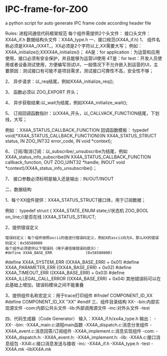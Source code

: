 # IPC-frame-for-ZOO
a python script for auto generate IPC frame code according header file

Rules:
  							进程间通信代码框架规范
每个组件需提供2个头文件：
接口头文件：XX4A_if.h
数据结构头文件：XX4A_type.h
一、接口规范(XX4A_if.h)
1、	组件名称必须是XX4A_/XX4T_，XX必须是2个字符以上,XX需要大写；
例如：XX4A_initialize();XXXX4A_initialize()；
4A是：for application：为运营和应用使用，接口必须有安全保护，并且能够为运营UI使用
4T是：for test：开发人员使用或者设备测试使用，方便编写测试UI，一般情况下不允许嵌入到运营的UI，主要原因：测试接口有可能不是项目需求，测试接口可靠性不高，安全性不够；

2、	异步请求：以_req结尾，例如XX4A_initialize_req();

3、	函数必须以 ZOO_EXPORT 开头；

4、	异步获取结果:以_wait为结尾，例如XX4A_initialize_wait();

5、	订阅回调函数指针：以XX4A_开头，以_CALLVACK_FUNCTION结尾，下划线，大写；

例如	：XX4A_STATUS_CALLBACK_FUNCTION
回调函数模板：
typedef void(*XX4A_STATUS_CALLBACK_FUNCTION)(IN XX4A_STATUS_STRUCT status,
								  IN ZOO_INT32 error_code,
								      IN void *context);

6、	订阅/取消订阅：以_subscribe/_unsubscribe为结尾，例如XX4A_status_info_subscribe(IN XX4A_STATUS_CALLBACK_FUNCTION callback_function, OUT ZOO_UINT32 *handle, INOUT void *context)/XX4A_status_info_unsubscribe()；

7、	接口参数必须标明是输入还是输出：IN/OUT/INOUT

二、数据结构

1、每个XX组件提供：XX4A_STATUS_STRUCT接口体，用于订阅数据；

例如：
typedef struct
{
XX4A_STATE_ENUM state;//状态机
ZOO_BOOL on_line;//是否在线	
}XX4A_STATUS_STRUCT;

2、提供错误定义

	错误码定义：每个组件按照ascii的值进行错误码定义，例如X的ascii码为X，那么XX的错误码定义：0x58580000
	每个组件必须提供以下错误码（用于通信端错误码提示）：
	#define XX4A_BASE_ERR               (0x58580000)
#define XX4A_SYSTEM_ERR             ((XX4A_BASE_ERR) + 0x01)
#define XX4A_PARAMETER_ERR          ((XX4A_BASE_ERR) + 0x02)
#define XX4A_TIMEOUT_ERR            ((XX4A_BASE_ERR) + 0x03)
#define XX4A_ILLEGAL_CALL_ERROR      ((XX4A_BASE_ERR) + 0x04)
其他错误码可以在此基础上增加，错误码模块之间不能重叠

3、提供组件名称宏定义：用于trace打印组件
	#ifndef COMPONENT_ID_XX
#define COMPONENT_ID_XX "XX"
#endif
三、组件目录结构
	XX-
		  -bin:内部实现源文件
          -com:内部公共头文件
		  -lib:外部调用源文件
	      -inc:对外头文件
          -test
	  
四、代码生成器（Code Generator）
	输入：XX4A_if.h/xx4a_type.h
	输出：
		-XX-
		  -bin:
			  -XX4A_main.c:进程main函数
              -XX4A_dispatch.c:消息分发组件
              -XX4A_event.c:消息回答/订阅组件
              -XX4A_implement.c:消息实现组件
          -com:
              -XX4A_dispatch.h:
              -XX4A_event.h:
              -XX4A_implement.h:
		  -lib:
			  -XX4A.c:接口消息组包
              -XX4I.c:接口消息发送与接收
	      -inc:
	          -XX4A_if.h
              -XX4A_type.h
          -test
       -XX4A.mk
       -libXX4A.mk
